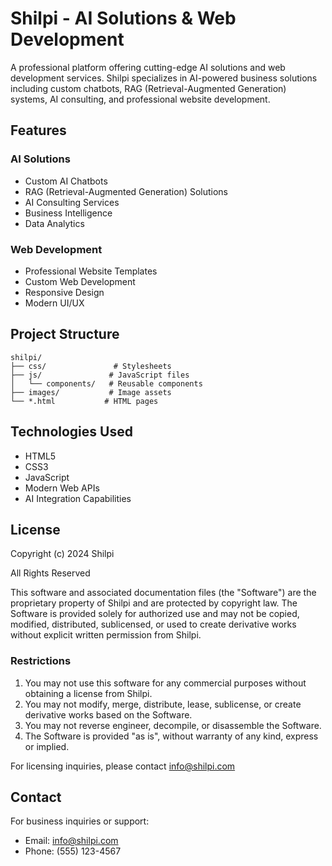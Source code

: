 # Shilpi - AI Solutions & Web Development

A professional platform offering cutting-edge AI solutions and web development services. Shilpi specializes in AI-powered business solutions including custom chatbots, RAG (Retrieval-Augmented Generation) systems, AI consulting, and professional website development.

## Features

### AI Solutions
- Custom AI Chatbots
- RAG (Retrieval-Augmented Generation) Solutions
- AI Consulting Services
- Business Intelligence
- Data Analytics

### Web Development
- Professional Website Templates
- Custom Web Development
- Responsive Design
- Modern UI/UX

## Project Structure

```
shilpi/
├── css/               # Stylesheets
├── js/               # JavaScript files
│   └── components/   # Reusable components
├── images/           # Image assets
└── *.html           # HTML pages
```

## Technologies Used

- HTML5
- CSS3
- JavaScript
- Modern Web APIs
- AI Integration Capabilities

## License

Copyright (c) 2024 Shilpi

All Rights Reserved

This software and associated documentation files (the "Software") are the proprietary property of Shilpi and are protected by copyright law. The Software is provided solely for authorized use and may not be copied, modified, distributed, sublicensed, or used to create derivative works without explicit written permission from Shilpi.

### Restrictions

1. You may not use this software for any commercial purposes without obtaining a license from Shilpi.
2. You may not modify, merge, distribute, lease, sublicense, or create derivative works based on the Software.
3. You may not reverse engineer, decompile, or disassemble the Software.
4. The Software is provided "as is", without warranty of any kind, express or implied.

For licensing inquiries, please contact info@shilpi.com

## Contact

For business inquiries or support:
- Email: info@shilpi.com
- Phone: (555) 123-4567
